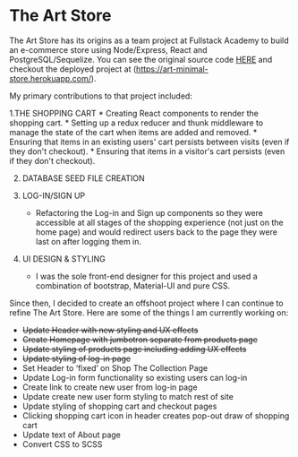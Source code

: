 # The Art Store

The Art Store has its origins as a team project at Fullstack Academy to build an e-commerce store using Node/Express, React and PostgreSQL/Sequelize. You can see the original source code [HERE](https://github.com/abdelshok/graceShopper) and checkout the deployed project at (https://art-minimal-store.herokuapp.com/).

My primary contributions to that project included:

1.THE SHOPPING CART
	* Creating React components to render the shopping cart.
	* Setting up a redux reducer and thunk middleware to manage the state of the cart when items are added and removed.
	* Ensuring that items in an existing users' cart persists between visits (even if they don't checkout).
	* Ensuring that items in a visitor's cart persists (even if they don't checkout).
	
2. DATABASE SEED FILE CREATION

3. LOG-IN/SIGN UP 
	* Refactoring the Log-in and Sign up components so they were accessible at all stages of the shopping experience (not just on the home page) and would redirect users back to the page they were last on after logging them in.

4. UI DESIGN & STYLING
	* I was the sole front-end designer for this project and used a combination of bootstrap, Material-UI and pure CSS.


Since then, I decided to create an offshoot project where I can continue to refine The Art Store. Here are some of the things I am currently working on:

* <s>Update Header with new styling and UX effects</s>
* <s>Create Homepage with jumbotron separate from products page</s>
* <s>Update styling of products page including adding UX effects</s>
* <s> Update styling of log-in page</s>
* Set Header to ‘fixed’ on Shop The Collection Page
* Update Log-in form functionality so existing users can log-in
* Create link to create new user from log-in page
* Update create new user form styling to match rest of site
* Update styling of shopping cart and checkout pages
* Clicking shopping cart icon in header creates pop-out draw of shopping cart
* Update text of About page
* Convert CSS to SCSS 





